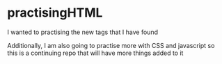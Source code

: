 # practisingHTML
<p>I wanted to practising the new tags that I have found</p>
<p>Additionally, I am also going to practise more with CSS and javascript so this is a continuing repo that will have more things added to it</p>  
